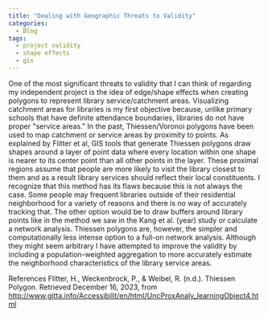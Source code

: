 ```yaml
---
title: "Dealing with Geographic Threats to Validity"
categories:
  - Blog
tags:
  - project validity 
  - shape effects 
  - gis
---
```


One of the most significant threats to validity that I can think of regarding my independent project is the idea of edge/shape effects when creating polygons to represent library service/catchment areas. Visualizing catchment areas for libraries is my first objective because, unlike primary schools that have definite attendance boundaries, libraries do not have proper "service areas." In the past, Thiessen/Voronoi polygons have been used to map catchment or service areas by proximity to points. As explained by Flitter et al, GIS tools that generate Thiessen polygons draw shapes around a layer of point data where every location within one shape is nearer to its center point than all other points in the layer. These proximal regions assume that people are more likely to visit the library closest to them and as a result library services should reflect their local constituents. I recognize that this method has its flaws because this is not always the case. Some people may frequent libraries outside of their residential neighborhood for a variety of reasons and there is no way of accurately tracking that. The other option would be to draw buffers around library points like in the method we saw in the Kang et al. (year) study or calculate a network analysis. Thiessen polygons are, however, the simpler and computationally less intense option to a full-on network analysis. Although they might seem arbitrary I have attempted to improve the validity by including a population-weighted aggregation to more accurately estimate the neighborhood characteristics of the library service areas. 

References 
Flitter, H., Weckenbrock, P., & Weibel, R. (n.d.). Thiessen Polygon. Retrieved December 16, 2023, from http://www.gitta.info/Accessibilit/en/html/UncProxAnaly_learningObject4.html

